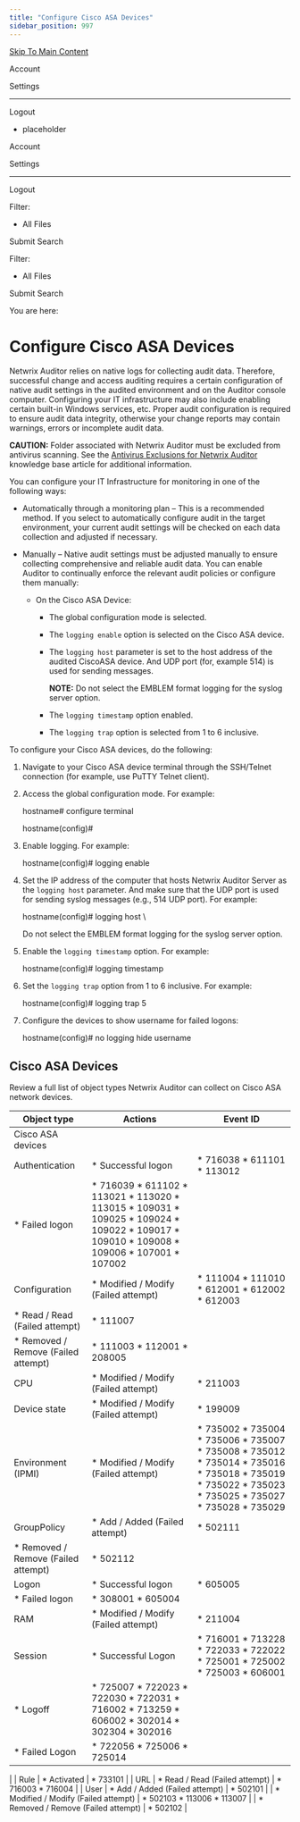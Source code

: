 ```yaml
---
title: "Configure Cisco ASA Devices"
sidebar_position: 997
---
```


[Skip To Main Content](#)

Account

Settings

---

Logout

* placeholder

Account

Settings

---

Logout

Filter: 

* All Files

Submit Search

Filter: 

* All Files

Submit Search

You are here:

# Configure Cisco ASA Devices

Netwrix Auditor relies on native logs for collecting audit data. Therefore, successful change and access auditing requires a certain configuration of native audit settings in the audited environment and on the Auditor console computer. Configuring your IT infrastructure may also include enabling certain built-in Windows services, etc. Proper audit configuration is required to ensure audit data integrity, otherwise your change reports may contain warnings, errors or incomplete audit data.

**CAUTION:** Folder associated with Netwrix Auditor must be excluded from antivirus scanning. See the [Antivirus Exclusions for Netwrix Auditor](`https://helpcenter.netwrix.com/bundle/z-kb-articles-salesforce/page/kA04u0000000HirCAE.html` "Antivirus Exclusions for Netwrix Auditor") knowledge base article for additional information.

You can configure your IT Infrastructure for monitoring in one of the following ways:

* Automatically through a monitoring plan – This is a recommended method. If you select to automatically configure audit in the target environment, your current audit settings will be checked on each data collection and adjusted if necessary.
* Manually – Native audit settings must be adjusted manually to ensure collecting comprehensive and reliable audit data. You can enable Auditor to continually enforce the relevant audit policies or configure them manually:

  + On the Cisco ASA Device:

    - The global configuration mode is selected.
    - The `logging enable` option is selected on the Cisco ASA device.
    - The `logging host` parameter is set to the host address of the audited CiscoASA device. And UDP port (for, example 514) is used for sending messages.

      **NOTE:** Do not select the EMBLEM format logging for the syslog server option.
    - The `logging timestamp` option enabled.
    - The `logging trap` option is selected from 1 to 6 inclusive.

To configure your Cisco ASA devices, do the following:

1. Navigate to your Cisco ASA device terminal through the SSH/Telnet connection (for example, use PuTTY Telnet client).
2. Access the global configuration mode. For example:

   hostname# configure terminal

   hostname(config)#
3. Enable logging. For example:

   hostname(config)# logging enable
4. Set the IP address of the computer that hosts Netwrix Auditor Server as the `logging host` parameter. And make sure that the UDP port is used for sending syslog messages (e.g., 514 UDP port). For example:

   hostname(config)# logging host \

   Do not select the EMBLEM format logging for the syslog server option.
5. Enable the `logging timestamp` option. For example:

   hostname(config)# logging timestamp
6. Set the `logging trap` option from 1 to 6 inclusive. For example:

   hostname(config)# logging trap 5
7. Configure the devices to show username for failed logons:

   hostname(config)# no logging hide username

## Cisco ASA Devices

Review a full list of object types Netwrix Auditor can collect on Cisco ASA network devices.

| Object type | Actions | Event ID |
| --- | --- | --- |
| Cisco ASA devices | | |
| Authentication | * Successful logon | * 716038 * 611101 * 113012 |
| * Failed logon | * 716039 * 611102 * 113021 * 113020 * 113015 * 109031 * 109025 * 109024 * 109022 * 109017 * 109010 * 109008 * 109006 * 107001 * 107002 |
| Configuration | * Modified / Modify (Failed attempt) | * 111004 * 111010 * 612001 * 612002 * 612003 |
| * Read / Read (Failed attempt) | * 111007 |
| * Removed / Remove (Failed attempt) | * 111003 * 112001 * 208005 |
| CPU | * Modified / Modify (Failed attempt) | * 211003 |
| Device state | * Modified / Modify (Failed attempt) | * 199009 |
| Environment (IPMI) | * Modified / Modify (Failed attempt) | * 735002 * 735004 * 735006 * 735007 * 735008 * 735012 * 735014 * 735016 * 735018 * 735019 * 735022 * 735023 * 735025 * 735027 * 735028 * 735029 |
| GroupPolicy | * Add / Added (Failed attempt) | * 502111 |
| * Removed / Remove (Failed attempt) | * 502112 |
| Logon | * Successful logon | * 605005 |
| * Failed logon | * 308001 * 605004 |
| RAM | * Modified / Modify (Failed attempt) | * 211004 |
| Session | * Successful Logon | * 716001 * 713228 * 722033 * 722022 * 725001 * 725002 * 725003 * 606001 |
| * Logoff | * 725007 * 722023 * 722030 * 722031 * 716002 * 713259 * 606002 * 302014 * 302304 * 302016 |
| * Failed Logon | * 722056 * 725006 * 725014 |
|
| Rule | * Activated | * 733101 |
| URL | * Read / Read (Failed attempt) | * 716003 * 716004 |
| User | * Add / Added (Failed attempt) | * 502101 |
| * Modified / Modify (Failed attempt) | * 502103 * 113006 * 113007 |
| * Removed / Remove (Failed attempt) | * 502102 |